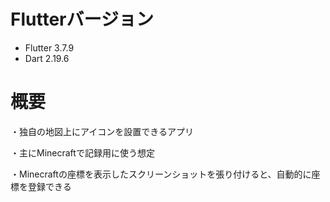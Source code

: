 # Flutterバージョン

 - Flutter 3.7.9
 - Dart 2.19.6

# 概要
・独自の地図上にアイコンを設置できるアプリ

・主にMinecraftで記録用に使う想定

・Minecraftの座標を表示したスクリーンショットを張り付けると、自動的に座標を登録できる
